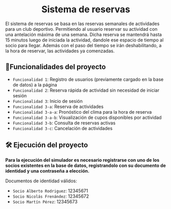 <h1 align="center">Sistema de reservas </h1>

El sistema de reservas se basa en las reservas semanales de actividades para un club deportivo. Permitiendo al usuario reservar su actividad con una antelación máxima de una semana. Dicha reserva se mantendrá hasta 15 minutos luego de iniciada la actividad, dandole ese espacio de tiempo al socio para llegar. Además con el paso del tiempo se irán deshabilitando, a la hora de reservar, las actividades ya comenzadas.

## :hammer:Funcionalidades del proyecto

- `Funcionalidad 1`: Registro de usuarios (previamente cargado en la base de datos) a la página
- `Funcionalidad 2`: Reserva rápida de actividad sin necesidad de iniciar sesión
- `Funcionalidad 3`: Inicio de sesión
- `Funcionalidad 3-a`: Reserva de actividades
- `Funcionalidad 3-a-a`: Pronóstico del clima para la hora de reserva
- `Funcionalidad 3-a-b`: Visualización de cupos disponibles por actividad
- `Funcionalidad 3-b`: Consulta de reservas activas
- `Funcionalidad 3-c`: Cancelación de actividades

## 🛠️ Ejecución del proyecto

**Para la ejecución del simulador es necesario registrarse con uno de los socios existentes en la base de datos, registrandolo con su documento de identidad y una contraseña a elección.**

Documentos de identidad válidos:

- `Socio Alberto Rodriguez`: 12345671
- `Socio Nicolás Frenández`: 12345672
- `Socio Martín Pérez`: 12345673
